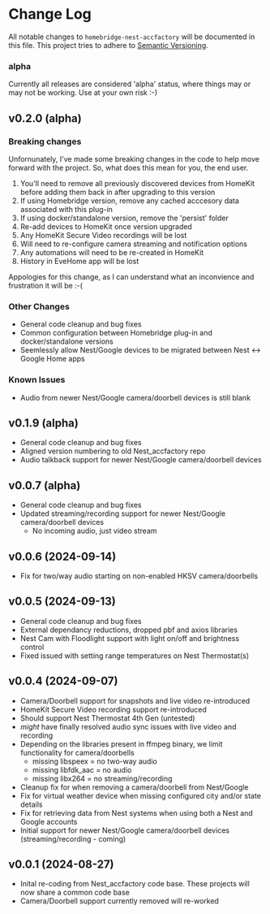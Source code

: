 # Change Log

All notable changes to `homebridge-nest-accfactory` will be documented in this file. This project tries to adhere to [Semantic Versioning](http://semver.org/).

### alpha

Currently all releases are considered 'alpha' status, where things may or may not be working. Use at your own risk :-)

## v0.2.0 (alpha)

### Breaking changes

Unfornunately, I've made some breaking changes in the code to help move forward with the project. 
So, what does this mean for you, the end user.
1) You'll need to remove all previously discovered devices from HomeKit before adding them back in after upgrading to this version
2) If using Homebridge version, remove any cached acccesory data associated with this plug-in
3) If using docker/standalone version, remove the 'persist' folder
4) Re-add devices to HomeKit once version upgraded
5) Any HomeKit Secure Video recordings will be lost
6) Will need to re-configure camera streaming and notification options
6) Any automations will need to be re-created in HomeKit
7) History in EveHome app will be lost

Appologies for this change, as I can understand what an inconvience and frustration it will be :-(

### Other Changes

- General code cleanup and bug fixes
- Common configuration between Homebridge plug-in and docker/standalone versions
- Seemlessly allow Nest/Google devices to be migrated between Nest <-> Google Home apps

### Known Issues

- Audio from newer Nest/Google camera/doorbell devices is still blank

## v0.1.9 (alpha)

- General code cleanup and bug fixes
- Aligned version numbering to old Nest_accfactory repo
- Audio talkback support for newer Nest/Google camera/doorbell devices

## v0.0.7 (alpha)

- General code cleanup and bug fixes
- Updated streaming/recording support for newer Nest/Google camera/doorbell devices
    - No incoming audio, just video stream

## v0.0.6 (2024-09-14)

- Fix for two/way audio starting on non-enabled HKSV camera/doorbells

## v0.0.5 (2024-09-13)

- General code cleanup and bug fixes
- External dependancy reductions, dropped pbf and axios libraries
- Nest Cam with Floodlight support with light on/off and brightness control
- Fixed issued with setting range temperatures on Nest Thermostat(s)

## v0.0.4 (2024-09-07)

- Camera/Doorbell support for snapshots and live video re-introduced
- HomeKit Secure Video recording support re-introduced
- Should support Nest Thermostat 4th Gen (untested)
- *might* have finally resolved audio sync issues with live video and recording
- Depending on the libraries present in ffmpeg binary, we limit functionality for camera/doorbells
    - missing libspeex = no two-way audio
    - missing libfdk_aac = no audio
    - missing libx264 = no streaming/recording
- Cleanup fix for when removing a camera/doorbell from Nest/Google
- Fix for virtual weather device when missing configured city and/or state details
- Fix for retrieving data from Nest systems when using both a Nest and Google accounts
- Initial support for newer Nest/Google camera/doorbell devices (streaming/recording - coming)

## v0.0.1 (2024-08-27)

- Inital re-coding from Nest_accfactory code base. These projects will now share a common code base
- Camera/Doorbell support currently removed will re-worked